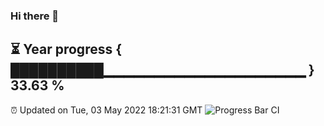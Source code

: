 ### Hi there 👋
⏳ Year progress { ██████████▁▁▁▁▁▁▁▁▁▁▁▁▁▁▁▁▁▁▁▁ } 33.63 %
---
⏰ Updated on Tue, 03 May 2022 18:21:31 GMT
![Progress Bar CI](https://github.com/liununu/liununu/workflows/Progress%20Bar%20CI/badge.svg)
